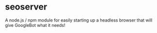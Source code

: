 seoserver
=========

A node.js / npm module for easily starting up a headless browser that will give GoogleBot what it needs!